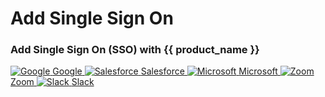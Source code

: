 <div class="center-all">
  <h1>Add Single Sign On </h1>
  <h3>Add Single Sign On (SSO) with {{ product_name }}</h3>

  <div class="cards-container">
     <a href="{{base_path}}/guides/authentication/sso-integrations/add-google-workspace-template" class="card square">
      <img src="{{base_path}}/assets/img/logo/google-logo.svg" alt="Google" />
      <span>Google</span>
    </a>
    <a href="{{base_path}}/guides/authentication/sso-integrations/add-salesforce-template" class="card square">
      <img src="{{base_path}}/assets/img/logo/salesforce.svg" alt="Salesforce" />
      <span>Salesforce</span>
    </a>
    <a href="{{base_path}}/guides/authentication/sso-integrations/add-microsoft-365-template" class="card square">
      <img src="{{base_path}}/assets/img/logo/microsoft-logo.svg" alt="Microsoft" />
      <span>Microsoft</span>
    </a>
    <a href="{{base_path}}/guides/authentication/sso-integrations/add-zoom-template" class="card square">
      <img src="{{base_path}}/assets/img/logo/zoom.svg" alt="Zoom" />
      <span>Zoom</span>
    </a>
    <a href="{{base_path}}/guides/authentication/sso-integrations/add-slack-template" class="card square">
      <img src="{{base_path}}/assets/img/logo/slack.png" alt="Slack" />
      <span>Slack</span>
    </a>
  </div>
</div>
